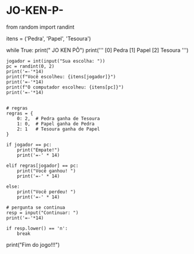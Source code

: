 # JO-KEN-P-

from random import randint

itens = ('Pedra', 'Papel', 'Tesoura')

while True:
    print(" JO KEN PÔ")
    print('''
    [0] Pedra
    [1] Papel
    [2] Tesoura
    ''')

    jogador = int(input("Sua escolha: "))
    pc = randint(0, 2)
    print('=-'*14)
    print(f"Você escolheu: {itens[jogador]}")
    print('=-'*14)
    print(f"O computador escolheu: {itens[pc]}")
    print('=-'*14)


    # regras
    regras = {
        0: 2,  # Pedra ganha de Tesoura
        1: 0,  # Papel ganha de Pedra
        2: 1   # Tesoura ganha de Papel
    }

    if jogador == pc:
        print("Empate!")
        print('=-' * 14)

    elif regras[jogador] == pc:
        print("Você ganhou! ")
        print('=-' * 14)

    else:
        print("Você perdeu! ")
        print('=-' * 14)

    # pergunta se continua
    resp = input("Continuar: ")
    print('=-'*14)

    if resp.lower() == 'n':
        break

print("Fim do jogo!!!")


